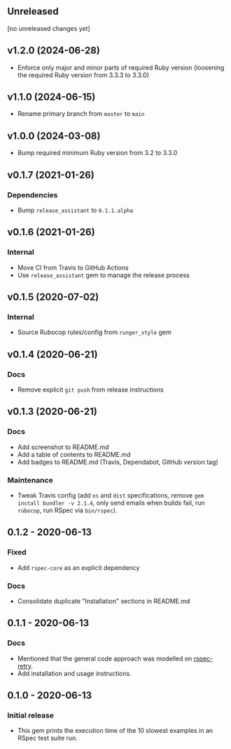 ## Unreleased
[no unreleased changes yet]

## v1.2.0 (2024-06-28)
- Enforce only major and minor parts of required Ruby version (loosening the required Ruby version from 3.3.3 to 3.3.0)

## v1.1.0 (2024-06-15)
- Rename primary branch from `master` to `main`

## v1.0.0 (2024-03-08)
- Bump required minimum Ruby version from 3.2 to 3.3.0

## v0.1.7 (2021-01-26)
### Dependencies
- Bump `release_assistant` to `0.1.1.alpha`

## v0.1.6 (2021-01-26)
### Internal
- Move CI from Travis to GitHub Actions
- Use `release_assistant` gem to manage the release process

## v0.1.5 (2020-07-02)
### Internal
- Source Rubocop rules/config from `runger_style` gem

## v0.1.4 (2020-06-21)
### Docs
- Remove explicit `git push` from release instructions

## v0.1.3 (2020-06-21)
### Docs
- Add screenshot to README.md
- Add a table of contents to README.md
- Add badges to README.md (Travis, Dependabot, GitHub version tag)

### Maintenance
- Tweak Travis config (add `os` and `dist` specifications, remove `gem install bundler -v 2.1.4`,
  only send emails when builds fail, run `rubocop`, run RSpec via `bin/rspec`).

## 0.1.2 - 2020-06-13
### Fixed
- Add `rspec-core` as an explicit dependency

### Docs
- Consolidate duplicate "Installation" sections in README.md

## 0.1.1 - 2020-06-13
### Docs
- Mentioned that the general code approach was modelled on
  [rspec-retry](https://github.com/NoRedInk/rspec-retry).
- Add installation and usage instructions.

## 0.1.0 - 2020-06-13
### Initial release
- This gem prints the execution time of the 10 slowest examples in an RSpec test suite run.
